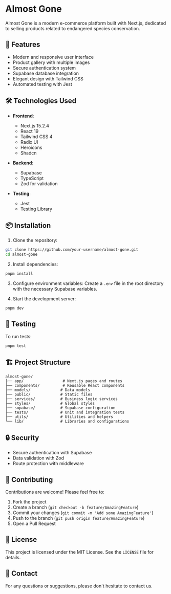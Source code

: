 # Almost Gone

Almost Gone is a modern e-commerce platform built with Next.js, dedicated to selling products related to endangered species conservation.

## 🚀 Features

- Modern and responsive user interface
- Product gallery with multiple images
- Secure authentication system
- Supabase database integration
- Elegant design with Tailwind CSS
- Automated testing with Jest

## 🛠️ Technologies Used

- **Frontend**:
  - Next.js 15.2.4
  - React 19
  - Tailwind CSS 4
  - Radix UI
  - Heroicons
  - Shadcn

- **Backend**:
  - Supabase
  - TypeScript
  - Zod for validation

- **Testing**:
  - Jest
  - Testing Library

## 📦 Installation

1. Clone the repository:
```bash
git clone https://github.com/your-username/almost-gone.git
cd almost-gone
```

2. Install dependencies:
```bash
pnpm install
```

3. Configure environment variables:
Create a `.env` file in the root directory with the necessary Supabase variables.

4. Start the development server:
```bash
pnpm dev
```

## 🧪 Testing

To run tests:
```bash
pnpm test
```

## 🏗️ Project Structure

```
almost-gone/
├── app/                 # Next.js pages and routes
├── components/          # Reusable React components
├── models/             # Data models
├── public/             # Static files
├── services/           # Business logic services
├── styles/             # Global styles
├── supabase/           # Supabase configuration
├── tests/              # Unit and integration tests
├── utils/              # Utilities and helpers
└── lib/                # Libraries and configurations
```

## 🔒 Security

- Secure authentication with Supabase
- Data validation with Zod
- Route protection with middleware

## 🤝 Contributing

Contributions are welcome! Please feel free to:
1. Fork the project
2. Create a branch (`git checkout -b feature/AmazingFeature`)
3. Commit your changes (`git commit -m 'Add some AmazingFeature'`)
4. Push to the branch (`git push origin feature/AmazingFeature`)
5. Open a Pull Request

## 📄 License

This project is licensed under the MIT License. See the `LICENSE` file for details.

## 👥 Contact

For any questions or suggestions, please don't hesitate to contact us.
